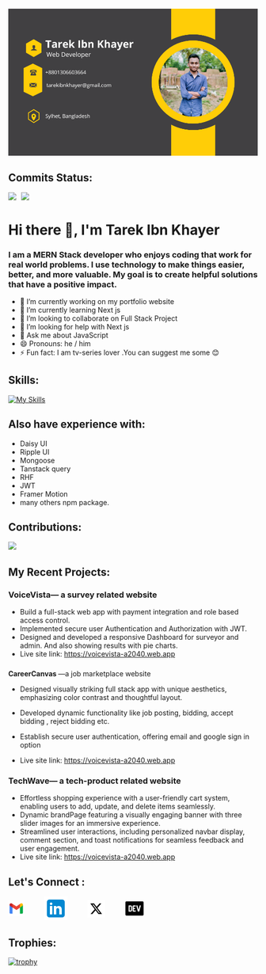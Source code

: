 ![](./images//Professional%20Business%20Card.png)

<h2>Commits Status:</h2>

<div style="display: flex; gap: 10px; align-items: center;">
<div> 
<img src="http://github-profile-summary-cards.vercel.app/api/cards/productive-time?username=tarekibnkhayer&theme=darcula&utcOffset=8">
</div>
 <div>
 <img src="http://github-profile-summary-cards.vercel.app/api/cards/stats?username=tarekibnkhayer&theme=darcula">
  </div>
 </div>

 # Hi there 👋, I'm Tarek Ibn Khayer



### I am a MERN Stack developer who enjoys coding  that work for real world problems. I use technology to make things easier, better, and more valuable. My goal is to create helpful solutions that have a positive impact.




- 🔭 I’m currently working on my portfolio website
- 🌱 I’m currently learning Next js 
- 👯 I’m looking to collaborate on Full Stack Project  
- 🤔 I’m looking for help with Next js 
- 💬 Ask me about JavaScript  
- 😄 Pronouns: he / him 
- ⚡ Fun fact: I am tv-series lover .You can suggest me some 😊 

## Skills:

[![My Skills](https://skillicons.dev/icons?i=js,react,tailwind,mongodb,express,firebase,git,github,nextjs)](https://skillicons.dev)

## Also have experience with:
- Daisy UI
- Ripple UI
- Mongoose
- Tanstack query
- RHF
- JWT
- Framer Motion
- many others npm package.

<h2>Contributions:</h2>

![](http://github-profile-summary-cards.vercel.app/api/cards/profile-details?username=tarekibnkhayer&theme=darcula)

## My Recent Projects:
### <span style="font-weight: bold">VoiceVista</span>— a survey related website
- Build a full-stack  web app with payment integration and role based access control.
- Implemented secure user Authentication and Authorization with JWT.
- Designed and developed a responsive Dashboard for surveyor and admin. And also showing results with  pie charts.
- Live site link: https://voicevista-a2040.web.app
###
<span style="font-weight: bold">CareerCanvas
</span>—a job marketplace website

- Designed visually striking full stack app with unique aesthetics, emphasizing color contrast and thoughtful layout.


- Developed dynamic functionality like job posting, bidding, accept bidding , reject bidding etc.

- Establish secure user authentication, offering email and google sign in option

- Live site link: https://voicevista-a2040.web.app
### <span style="font-weight: bold">TechWave</span>— a tech-product related website
- Effortless shopping experience with a user-friendly cart system, enabling users to add, update, and delete items seamlessly.
- Dynamic brandPage featuring a visually engaging banner with three slider images for an immersive experience.
- Streamlined user interactions, including personalized navbar display, comment section, and toast notifications for seamless feedback and user engagement.
- Live site link: https://voicevista-a2040.web.app




<h2>Let's Connect : </h2>

<div style="display: flex; gap: 40px; align-items: center;" >
<a href="mailto:tarekibnkhayer@gmail.com"><img src="./images/gmail.png" /></a>
<a href="https://www.linkedin.com/in/tarek-ibn-khayer"><img src="./images/likenin.png" /></a>
<a href="https://twitter.com/tarekibnkhayer">
<img src="./images/twitter.png" style="width: 35px" />
</a>
<a href="https://dev.to/tarekibnkhayer">
<img src="./images/dev.png" style="width: 40px" />
</a>
</div>

<h2>Trophies:</h2>

[![trophy](https://github-profile-trophy.vercel.app/?username=tarekibnkhayer)](https://github.com/ryo-ma/github-profile-trophy)

